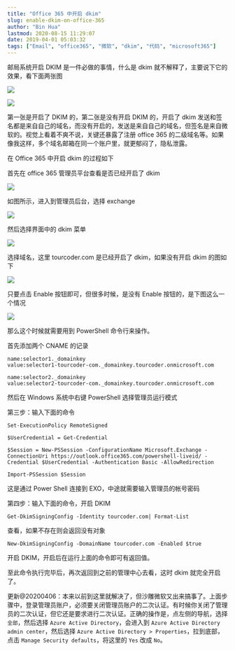```yaml
---
title: "Office 365 中开启 dkim"
slug: enable-dkim-on-office-365
author: "Bin Hua"
lastmod: 2020-08-15 11:29:07
date: 2019-04-01 05:03:32
tags: ["Email", "office365", "微软", "dkim", "代码", "microsoft365"]
---
```


邮局系统开启 DKIM 是一件必做的事情，什么是 dkim 就不解释了，主要说下它的效果，看下面两张图

![](/imgs/enable-dkim-on-office-365-06.png)

![](/imgs/enable-dkim-on-office-365-07.png)

第一张是开启了 DKIM 的，第二张是没有开启 DKIM 的，开启了 dkim 发送和签名都是来自自己的域名，而没有开启的，发送是来自自己的域名，但签名是来自微软的。视觉上看着不爽不说，关键还暴露了注册 office 365 的二级域名等。如果像我这样，多个域名邮箱在同一个账户里，就更郁闷了，隐私泄露。

在 Office 365 中开启 dkim 的过程如下

首先在 office 365 管理员平台查看是否已经开启了 dkim

![](/imgs/enable-dkim-on-office-365-01.png)

如图所示，进入到管理员后台，选择 exchange

![](/imgs/enable-dkim-on-office-365-02.png)

然后选择界面中的 dkim 菜单

![](/imgs/enable-dkim-on-office-365-03.png)

选择域名，这里 tourcoder.com 是已经开启了 dkim，如果没有开启 dkim 的图如下

![](/imgs/enable-dkim-on-office-365-04.png)

只要点击 Enable 按钮即可，但很多时候，是没有 Enable 按钮的，是下图这么一个情况

![](/imgs/enable-dkim-on-office-365-05.png)

那么这个时候就需要用到 PowerShell 命令行来操作。

首先添加两个 CNAME 的记录

```
name:selector1._domainkey
value:selector1-tourcoder-com._domainkey.tourcoder.onmicrosoft.com
```

```
name:selector2._domainkey
value:selector2-tourcoder-com._domainkey.tourcoder.onmicrosoft.com
```

然后在 Windows 系统中右键 PowerShell 选择管理员运行模式

第三步：输入下面的命令

```
Set-ExecutionPolicy RemoteSigned

$UserCredential = Get-Credential

$Session = New-PSSession -ConfigurationName Microsoft.Exchange -ConnectionUri https://outlook.office365.com/powershell-liveid/ -Credential $UserCredential -Authentication Basic -AllowRedirection

Import-PSSession $Session
```

这是通过 Power Shell 连接到 EXO，中途就需要输入管理员的帐号密码

第四步：输入下面的命令，开启 DKIM

```
Get-DkimSigningConfig -Identity tourcoder.com| Format-List
```

查看，如果不存在则会返回没有对象

```
New-DkimSigningConfig -DomainName tourcoder.com -Enabled $true
```

开启 DKIM，开启后在运行上面的命令即可有返回值。

至此命令执行完毕后，再次返回到之前的管理中心去看，这时 dkim 就完全开启了。

更新@20200406：本来以前到这里就解决了，但沙雕微软又出来搞事了。上面步骤中，登录管理员账户，必须要关闭管理员账户的二次认证。有时候你关闭了管理员的二次认证，但它还是要求进行二次认证。正确的操作是，点左侧的导航，选择 `全部`，然后选择 `Azure Active Directory`，会进入到 `Azure Active Directory admin center`，然后选择 `Azure Active Directory > Properties`，拉到底部，点击 `Manage Security defaults`，将这里的 `Yes` 改成 `No`。